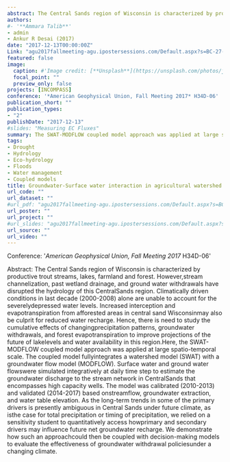 ```yaml
---
abstract: The Central Sands region of Wisconsin is characterized by productive trout streams, lakes, farmland and forest. However,stream channelization, past wetland drainage, and ground water withdrawals have disrupted the hydrology of this CentralSands region. Climatically driven conditions in last decade (2000-2008) alone are unable to account for the severelydepressed water levels. Increased interception and evapotranspiration from afforested areas in central sand Wisconsinmay also be culprit for reduced water recharge. Hence, there is need to study the cumulative effects of changingprecipitation patterns, groundwater withdrawals, and forest evapotranspiration to improve projections of the future of lakelevels and water availability in this region.Here, the SWAT-MODFLOW coupled model approach was applied at large spatio-temporal scale. The coupled model fullyintegrates a watershed model (SWAT) with a groundwater flow model (MODFLOW). Surface water and ground water flowswere simulated integratively at daily time step to estimate the groundwater discharge to the stream network in CentralSands that encompasses high capacity wells. The model was calibrated (2010-2013) and validated (2014-2017) based onstreamflow, groundwater extraction, and water table elevation. As the long-term trends in some of the primary drivers is presently ambiguous in Central Sands under future climate, as isthe case for total precipitation or timing of precipitation, we relied on a sensitivity student to quantitatively access howprimary and secondary drivers may influence future net groundwater recharge. We demonstrate how such an approachcould then be coupled with decision-making models to evaluate the effectiveness of groundwater withdrawal policiesunder a changing climate.
authors: 
#- '**Ammara Talib**'
- admin
- Ankur R Desai (2017)
date: "2017-12-13T00:00:00Z"
Link: "agu2017fallmeeting-agu.ipostersessions.com/Default.aspx?s=BC-27-92-16-96-E4-C3-1C-D7-54-97-11-10-30-54-48"
featured: false
image:
  caption: #'Image credit: [**Unsplash**](https://unsplash.com/photos/jdD8gXaTZsc)'#
  focal_point: ""
  preview_only: false
projects: [INCOMPASS]
conference: '*American Geophysical Union, Fall Meeting 2017* H34D-06'
publication_short: ""
publication_types:
- "2"
publishDate: "2017-12-13"
#slides: "Measuring EC Fluxes"
summary: The SWAT-MODFLOW coupled model approach was applied at large spatio-temporal scale to study the cumulative effects of changing precipitation patterns, groundwater withdrawals, and forest evapotranspiration to improve projections of the future of lake levels and water availability in agricultural regions.   
tags:
- Drought
- Hydrology
- Eco-hydrology
- Floods
- Water management 
- Coupled models
title: Groundwater-Surface water interaction in agricultural watershed that encompasses dense network of High Capacity wells
url_code: ""
url_dataset: ""
#url_pdf: "agu2017fallmeeting-agu.ipostersessions.com/Default.aspx?s=BC-27-92-16-96-E4-C3-1C-D7-54-97-11-10-30-54-48"
url_poster: ""
url_project: ""
#url_slides: "agu2017fallmeeting-agu.ipostersessions.com/Default.aspx?s=BC-27-92-16-96-E4-C3-1C-D7-54-97-11-10-30-54-48"
url_source: ""
url_video: ""
---
```

Conference: '*American Geophysical Union, Fall Meeting 2017* H34D-06'

Abstract: The Central Sands region of Wisconsin is characterized by productive trout streams, lakes, farmland and forest. However,stream channelization, past wetland drainage, and ground water withdrawals have disrupted the hydrology of this CentralSands region. Climatically driven conditions in last decade (2000-2008) alone are unable to account for the severelydepressed water levels. Increased interception and evapotranspiration from afforested areas in central sand Wisconsinmay also be culprit for reduced water recharge. Hence, there is need to study the cumulative effects of changingprecipitation patterns, groundwater withdrawals, and forest evapotranspiration to improve projections of the future of lakelevels and water availability in this region.Here, the SWAT-MODFLOW coupled model approach was applied at large spatio-temporal scale. The coupled model fullyintegrates a watershed model (SWAT) with a groundwater flow model (MODFLOW). Surface water and ground water flowswere simulated integratively at daily time step to estimate the groundwater discharge to the stream network in CentralSands that encompasses high capacity wells. The model was calibrated (2010-2013) and validated (2014-2017) based onstreamflow, groundwater extraction, and water table elevation. As the long-term trends in some of the primary drivers is presently ambiguous in Central Sands under future climate, as isthe case for total precipitation or timing of precipitation, we relied on a sensitivity student to quantitatively access howprimary and secondary drivers may influence future net groundwater recharge. We demonstrate how such an approachcould then be coupled with decision-making models to evaluate the effectiveness of groundwater withdrawal policiesunder a changing climate.
